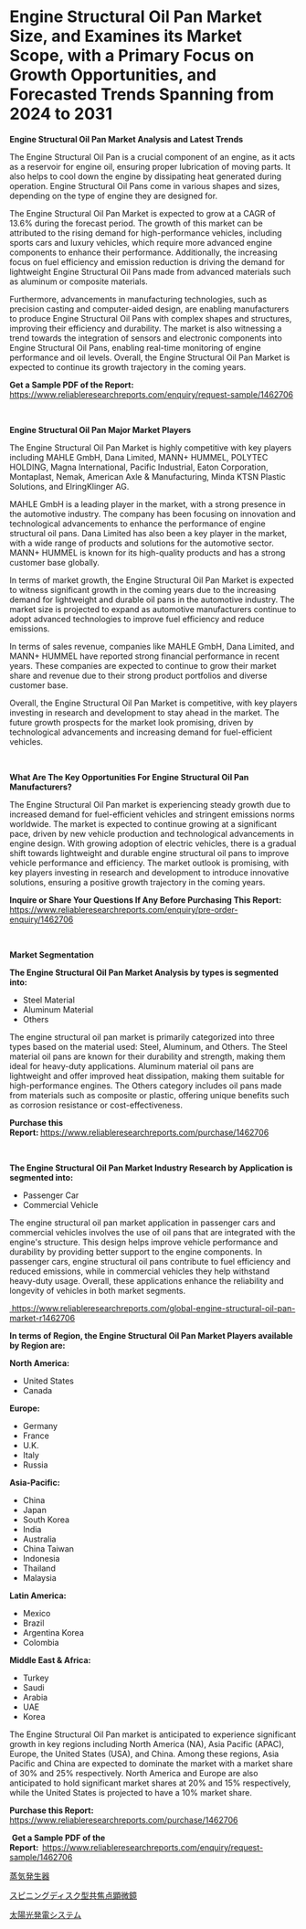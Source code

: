 <p><h1>Engine Structural Oil Pan Market Size, and Examines its Market Scope, with a Primary Focus on Growth Opportunities, and Forecasted Trends Spanning from 2024 to 2031</h1></p><p><strong>Engine Structural Oil Pan Market Analysis and Latest Trends</strong></p>
<p><p>The Engine Structural Oil Pan is a crucial component of an engine, as it acts as a reservoir for engine oil, ensuring proper lubrication of moving parts. It also helps to cool down the engine by dissipating heat generated during operation. Engine Structural Oil Pans come in various shapes and sizes, depending on the type of engine they are designed for.</p><p>The Engine Structural Oil Pan Market is expected to grow at a CAGR of 13.6% during the forecast period. The growth of this market can be attributed to the rising demand for high-performance vehicles, including sports cars and luxury vehicles, which require more advanced engine components to enhance their performance. Additionally, the increasing focus on fuel efficiency and emission reduction is driving the demand for lightweight Engine Structural Oil Pans made from advanced materials such as aluminum or composite materials.</p><p>Furthermore, advancements in manufacturing technologies, such as precision casting and computer-aided design, are enabling manufacturers to produce Engine Structural Oil Pans with complex shapes and structures, improving their efficiency and durability. The market is also witnessing a trend towards the integration of sensors and electronic components into Engine Structural Oil Pans, enabling real-time monitoring of engine performance and oil levels. Overall, the Engine Structural Oil Pan Market is expected to continue its growth trajectory in the coming years.</p></p>
<p><strong>Get a Sample PDF of the Report:&nbsp;</strong> <a href="https://www.reliableresearchreports.com/enquiry/request-sample/1462706">https://www.reliableresearchreports.com/enquiry/request-sample/1462706</a></p>
<p>&nbsp;</p>
<p><strong>Engine Structural Oil Pan Major Market Players</strong></p>
<p><p>The Engine Structural Oil Pan Market is highly competitive with key players including MAHLE GmbH, Dana Limited, MANN+ HUMMEL, POLYTEC HOLDING, Magna International, Pacific Industrial, Eaton Corporation, Montaplast, Nemak, American Axle & Manufacturing, Minda KTSN Plastic Solutions, and ElringKlinger AG.</p><p>MAHLE GmbH is a leading player in the market, with a strong presence in the automotive industry. The company has been focusing on innovation and technological advancements to enhance the performance of engine structural oil pans. Dana Limited has also been a key player in the market, with a wide range of products and solutions for the automotive sector. MANN+ HUMMEL is known for its high-quality products and has a strong customer base globally.</p><p>In terms of market growth, the Engine Structural Oil Pan Market is expected to witness significant growth in the coming years due to the increasing demand for lightweight and durable oil pans in the automotive industry. The market size is projected to expand as automotive manufacturers continue to adopt advanced technologies to improve fuel efficiency and reduce emissions.</p><p>In terms of sales revenue, companies like MAHLE GmbH, Dana Limited, and MANN+ HUMMEL have reported strong financial performance in recent years. These companies are expected to continue to grow their market share and revenue due to their strong product portfolios and diverse customer base.</p><p>Overall, the Engine Structural Oil Pan Market is competitive, with key players investing in research and development to stay ahead in the market. The future growth prospects for the market look promising, driven by technological advancements and increasing demand for fuel-efficient vehicles.</p></p>
<p>&nbsp;</p>
<p><strong>What Are The Key Opportunities For Engine Structural Oil Pan Manufacturers?</strong></p>
<p><p>The Engine Structural Oil Pan market is experiencing steady growth due to increased demand for fuel-efficient vehicles and stringent emissions norms worldwide. The market is expected to continue growing at a significant pace, driven by new vehicle production and technological advancements in engine design. With growing adoption of electric vehicles, there is a gradual shift towards lightweight and durable engine structural oil pans to improve vehicle performance and efficiency. The market outlook is promising, with key players investing in research and development to introduce innovative solutions, ensuring a positive growth trajectory in the coming years.</p></p>
<p><strong>Inquire or Share Your Questions If Any Before Purchasing This Report:</strong> <a href="https://www.reliableresearchreports.com/enquiry/pre-order-enquiry/1462706">https://www.reliableresearchreports.com/enquiry/pre-order-enquiry/1462706</a></p>
<p>&nbsp;</p>
<p><strong>Market Segmentation</strong></p>
<p><strong>The Engine Structural Oil Pan Market Analysis by types is segmented into:</strong></p>
<p><ul><li>Steel Material</li><li>Aluminum Material</li><li>Others</li></ul></p>
<p><p>The engine structural oil pan market is primarily categorized into three types based on the material used: Steel, Aluminum, and Others. The Steel material oil pans are known for their durability and strength, making them ideal for heavy-duty applications. Aluminum material oil pans are lightweight and offer improved heat dissipation, making them suitable for high-performance engines. The Others category includes oil pans made from materials such as composite or plastic, offering unique benefits such as corrosion resistance or cost-effectiveness.</p></p>
<p><strong>Purchase this Report:&nbsp;</strong><a href="https://www.reliableresearchreports.com/purchase/1462706">https://www.reliableresearchreports.com/purchase/1462706</a></p>
<p>&nbsp;</p>
<p><strong>The Engine Structural Oil Pan Market Industry Research by Application is segmented into:</strong></p>
<p><ul><li>Passenger Car</li><li>Commercial Vehicle</li></ul></p>
<p><p>The engine structural oil pan market application in passenger cars and commercial vehicles involves the use of oil pans that are integrated with the engine's structure. This design helps improve vehicle performance and durability by providing better support to the engine components. In passenger cars, engine structural oil pans contribute to fuel efficiency and reduced emissions, while in commercial vehicles they help withstand heavy-duty usage. Overall, these applications enhance the reliability and longevity of vehicles in both market segments.</p></p>
<p><a href="https://www.reliableresearchreports.com/global-engine-structural-oil-pan-market-r1462706">&nbsp;https://www.reliableresearchreports.com/global-engine-structural-oil-pan-market-r1462706</a></p>
<p><strong>In terms of Region, the Engine Structural Oil Pan Market Players available by Region are:</strong></p>
<p>
    <p> <strong> North America: </strong>
        <ul>
            <li>United States</li>
            <li>Canada</li>
        </ul>
        </p> 
    <p> <strong> Europe: </strong>
        <ul>
            <li>Germany</li>
            <li>France</li>
            <li>U.K.</li>
            <li>Italy</li>
            <li>Russia</li>
        </ul>
        </p> 
    <p> <strong> Asia-Pacific: </strong>
        <ul>
            <li>China</li>
            <li>Japan</li>
            <li>South Korea</li>
            <li>India</li>
            <li>Australia</li>
            <li>China Taiwan</li>
            <li>Indonesia</li>
            <li>Thailand</li>
            <li>Malaysia</li>
        </ul>
        </p> 
    <p> <strong> Latin America: </strong>
        <ul>
            <li>Mexico</li>
            <li>Brazil</li>
            <li>Argentina Korea</li>
            <li>Colombia</li>
        </ul>
        </p> 
    <p> <strong> Middle East & Africa: </strong>
        <ul>
            <li>Turkey</li>
            <li>Saudi</li>
            <li>Arabia</li>
            <li>UAE</li>
            <li>Korea</li>
        </ul>
    </p>
    </p>
<p><p>The Engine Structural Oil Pan market is anticipated to experience significant growth in key regions including North America (NA), Asia Pacific (APAC), Europe, the United States (USA), and China. Among these regions, Asia Pacific and China are expected to dominate the market with a market share of 30% and 25% respectively. North America and Europe are also anticipated to hold significant market shares at 20% and 15% respectively, while the United States is projected to have a 10% market share.</p></p>
<p><strong>Purchase this Report: </strong><a href="https://www.reliableresearchreports.com/purchase/1462706">https://www.reliableresearchreports.com/purchase/1462706</a></p>
<p>&nbsp;<strong>Get a Sample PDF of the Report:&nbsp;&nbsp;</strong><a href="https://www.reliableresearchreports.com/enquiry/request-sample/1462706">https://www.reliableresearchreports.com/enquiry/request-sample/1462706</a></p>
<p><strong></strong></p>
<p><p><a href="https://github.com/hwbcz413288296/Market-Research-Report-List-1/blob/main/758020341184.md">蒸気発生器</a></p><p><a href="https://github.com/efcvopdgkdx128/Market-Research-Report-List-1/blob/main/916271441183.md">スピニングディスク型共焦点顕微鏡</a></p><p><a href="https://github.com/dawson566/Market-Research-Report-List-1/blob/main/872790741182.md">太陽光発電システム</a></p></p>